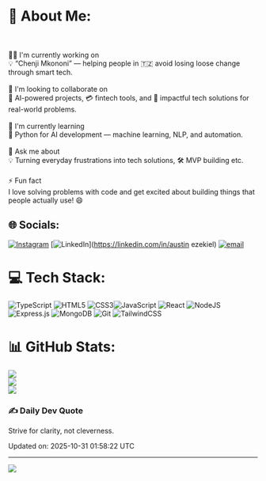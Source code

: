 # 💫 About Me:
<br><br>🧑‍💻 I'm currently working on<br>💡 “Chenji Mkononi” — helping people in 🇹🇿 avoid losing loose change through smart tech.<br><br>🤝 I'm looking to collaborate on<br>🤖 AI-powered projects, 💳 fintech tools, and 🚀 impactful tech solutions for real-world problems.<br><br>🌱 I'm currently learning<br>🐍 Python for AI development — machine learning, NLP, and automation.<br><br>💬 Ask me about<br>💡 Turning everyday frustrations into tech solutions, 🛠️ MVP building etc.<br><br>⚡ Fun fact<br>I love solving problems with code and get excited about building things that people actually use! 😄<br>

## 🌐 Socials:
[![Instagram](https://img.shields.io/badge/Instagram-%23E4405F.svg?logo=Instagram&logoColor=white)](https://instagram.com/lord_vustin) [![LinkedIn](https://img.shields.io/badge/LinkedIn-%230077B5.svg?logo=linkedin&logoColor=white)](https://linkedin.com/in/austin ezekiel) [![email](https://img.shields.io/badge/Email-D14836?logo=gmail&logoColor=white)](mailto:austinezekiel95@gmail.com) 

# 💻 Tech Stack:
![TypeScript](https://img.shields.io/badge/typescript-%23007ACC.svg?style=for-the-badge&logo=typescript&logoColor=white) ![HTML5](https://img.shields.io/badge/html5-%23E34F26.svg?style=for-the-badge&logo=html5&logoColor=white) ![CSS3](https://img.shields.io/badge/css3-%231572B6.svg?style=for-the-badge&logo=css3&logoColor=white)![JavaScript](https://img.shields.io/badge/javascript-%23323330.svg?style=for-the-badge&logo=javascript&logoColor=%23F7DF1E) 
![React](https://img.shields.io/badge/react-%2320232a.svg?style=for-the-badge&logo=react&logoColor=%2361DAFB) 
![NodeJS](https://img.shields.io/badge/node.js-6DA55F?style=for-the-badge&logo=node.js&logoColor=white) 
![Express.js](https://img.shields.io/badge/express.js-%23404d59.svg?style=for-the-badge&logo=express&logoColor=%2361DAFB) 
![MongoDB](https://img.shields.io/badge/MongoDB-%234ea94b.svg?style=for-the-badge&logo=mongodb&logoColor=white) 
![Git](https://img.shields.io/badge/git-%23F05033.svg?style=for-the-badge&logo=git&logoColor=white) 
![TailwindCSS](https://img.shields.io/badge/tailwindcss-%2338B2AC.svg?style=for-the-badge&logo=tailwind-css&logoColor=white) 


# 📊 GitHub Stats:
![](https://github-readme-stats.vercel.app/api?username=Austin2000-bit&theme=dark&hide_border=false&include_all_commits=true&count_private=true)<br/>
![](https://nirzak-streak-stats.vercel.app/?user=Austin2000-bit&theme=dark&hide_border=false)<br/>
![](https://github-readme-stats.vercel.app/api/top-langs/?username=Austin2000-bit&theme=dark&hide_border=false&include_all_commits=true&count_private=true&layout=compact)

### ✍️ Daily Dev Quote
<!--DAILY_QUOTE-->
Strive for clarity, not cleverness.
<!--/DAILY_QUOTE-->

<!--LAST_UPDATED-->
Updated on: 2025-10-31 01:58:22 UTC
<!--/LAST_UPDATED-->

---
[![](https://visitcount.itsvg.in/api?id=Austin2000-bit&icon=0&color=0)](https://visitcount.itsvg.in)

<!-- Proudly created with GPRM ( https://gprm.itsvg.in ) -->
